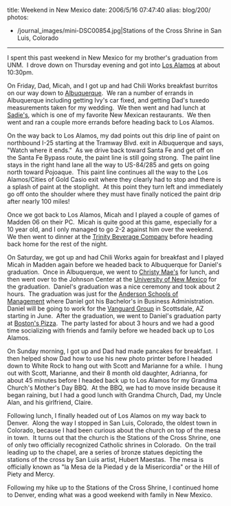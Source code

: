 title: Weekend in New Mexico
date: 2006/5/16 07:47:40
alias: blog/200/
photos:
- /journal_images/mini-DSC00854.jpg|Stations of the Cross Shrine in San Luis, Colorado
---
I spent this past weekend in New Mexico for my brother's graduation from UNM.  I drove down on Thursday evening and got into [Los Alamos](http://wikitravel.org/en/Los_Alamos) at about 10:30pm.

On Friday, Dad, Micah, and I got up and had Chili Works breakfast burritos on our way down to [Albuquerque](http://wikitravel.org/en/Albuquerque).  We ran a number of errands in Albuquerque including getting Ivy's car fixed, and getting Dad's tuxedo measurements taken for my wedding.  We then went and had lunch at [Sadie's](http://www.sadiessalsa.com/), which is one of my favorite New Mexican restaurants.  We then went and ran a couple more errands before heading back to Los Alamos.

On the way back to Los Alamos, my dad points out this drip line of paint on northbound I-25 starting at the Tramway Blvd. exit in Albuquerque and says, "Watch where it ends."  As we drive back toward Santa Fe and get off on the Santa Fe Bypass route, the paint line is still going strong.  The paint line stays in the right hand lane all the way to US-84/285 and gets on going north toward Pojoaque.  This paint line continues all the way to the Los Alamos/Cities of Gold Casio exit where they clearly had to stop and there is a splash of paint at the stoplight.  At this point they turn left and immediately go off onto the shoulder where they must have finally noticed the paint drip after nearly 100 miles!

Once we got back to Los Alamos, Micah and I played a couple of games of Madden 06 on their PC.  Micah is quite good at this game, especially for a 10 year old, and I only managed to go 2-2 against him over the weekend.  We then went to dinner at the [Trinity Beverage Company](http://www.trinitybevco.com/) before heading back home for the rest of the night.

On Saturday, we got up and had Chili Works again for breakfast and I played Micah in Madden again before we headed back to Albuquerque for Daniel's graduation.  Once in Albuquerque, we went to [Christy Mae's](http://www.christymaes.com/) for lunch, and then went over to the Johnson Center at the [University of New Mexico](http://www.unm.edu/) for the graduation.  Daniel's graduation was a nice ceremony and took about 2 hours.  The graduation was just for the [Anderson Schools of Management](http://www.mgt.unm.edu/) where Daniel got his Bachelor's in Business Administration.  Daniel will be going to work for the [Vanguard Group](http://www.vanguard.com/) in Scottsdale, AZ starting in June.  After the graduation, we went to Daniel's graduation party at [Boston's Pizza](http://www.bostonsgourmet.com/).  The party lasted for about 3 hours and we had a good time socializing with friends and family before we headed back up to Los Alamos.

On Sunday morning, I got up and Dad had made pancakes for breakfast.  I then helped show Dad how to use his new photo printer before I headed down to White Rock to hang out with Scott and Marianne for a while.  I hung out with Scott, Marianne, and their 8 month old daughter, Adrianna, for about 45 minutes before I headed back up to Los Alamos for my Grandma Church's Mother's Day BBQ.  At the BBQ, we had to move inside because it began raining, but I had a good lunch with Grandma Church, Dad, my Uncle Alan, and his girlfriend, Claire. 

Following lunch, I finally headed out of Los Alamos on my way back to Denver.  Along the way I stopped in San Luis, Colorado, the oldest town in Colorado, because I had been curious about the church on top of the mesa in town.  It turns out that the church is the Stations of the Cross Shrine, one of only two officially recognized Catholic shrines in Colorado.  On the trail leading up to the chapel, are a series of bronze statues depicting the stations of the cross by San Luis artist, Hubert Maestas.  The mesa is officially known as "la Mesa de la Piedad y de la Misericordia" or the Hill of Piety and Mercy.

Following my hike up to the Stations of the Cross Shrine, I continued home to Denver, ending what was a good weekend with family in New Mexico.  <!--Photos from the weekend are in my [Photo Album](http://wwwazure.s-church.net/PhotoAlbum).-->